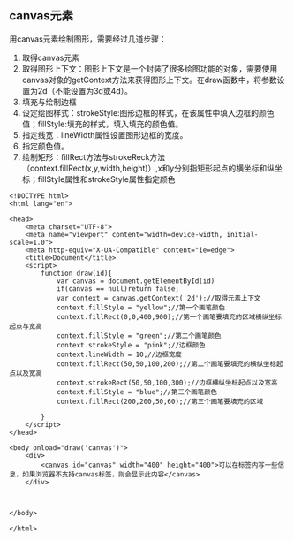 ## canvas元素

用canvas元素绘制图形，需要经过几道步骤：
1. 取得canvas元素
2. 取得图形上下文：图形上下文是一个封装了很多绘图功能的对象，需要使用canvas对象的getContext方法来获得图形上下文。在draw函数中，将参数设置为2d（不能设置为3d或4d）。
3. 填充与绘制边框
4. 设定绘图样式：strokeStyle:图形边框的样式，在该属性中填入边框的颜色值；fillStyle:填充的样式，填入填充的颜色值。
5. 指定线宽：lineWidth属性设置图形边框的宽度。
6. 指定颜色值。
7. 绘制矩形：fillRect方法与strokeReck方法（context.fillRect(x,y,width,height)）,x和y分别指矩形起点的横坐标和纵坐标；fillStyle属性和strokeStyle属性指定颜色

```
<!DOCTYPE html>
<html lang="en">

<head>
    <meta charset="UTF-8">
    <meta name="viewport" content="width=device-width, initial-scale=1.0">
    <meta http-equiv="X-UA-Compatible" content="ie=edge">
    <title>Document</title>
    <script>
        function draw(id){
            var canvas = document.getElementById(id)
            if(canvas == null)return false;
            var context = canvas.getContext('2d');//取得元素上下文
            context.fillStyle = "yellow";//第一个画笔颜色
            context.fillRect(0,0,400,900);//第一个画笔要填充的区域横纵坐标起点与宽高
            context.fillStyle = "green";//第二个画笔颜色
            context.strokeStyle = "pink";//边框颜色
            context.lineWidth = 10;//边框宽度
            context.fillRect(50,50,100,200);//第二个画笔要填充的横纵坐标起点以及宽高
            context.strokeRect(50,50,100,300);//边框横纵坐标起点以及宽高
            context.fillStyle = "blue";//第三个画笔颜色
            context.fillRect(200,200,50,60);//第三个画笔要填充的区域

        }  
    </script>
</head>

<body onload="draw('canvas')">
    <div>
        <canvas id="canvas" width="400" height="400">可以在标签内写一些信息，如果浏览器不支持canvas标签，则会显示此内容</canvas>
    </div>


    
</body>

</html>
```


